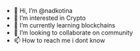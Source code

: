 - 👋 Hi, I’m @nadkotina
- 👀 I’m interested in Crypto
- 🌱 I’m currently learning blockchains
- 💞️ I’m looking to collaborate on community
- 📫 How to reach me i dont know

<!---
nadkotina/nadkotina is a ✨ special ✨ repository because its `README.md` (this file) appears on your GitHub profile.
You can click the Preview link to take a look at your changes.
--->
